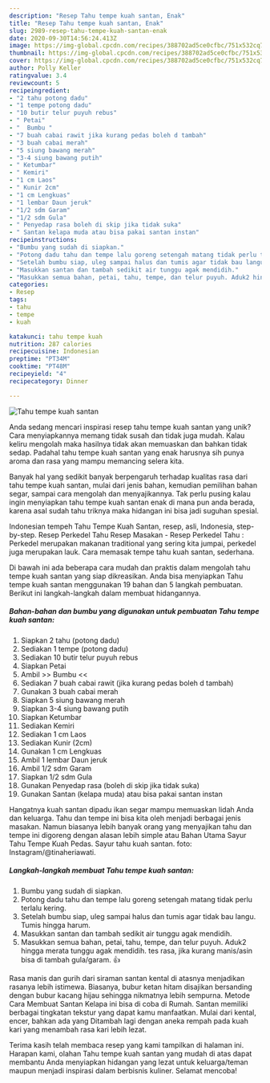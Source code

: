 ```yaml
---
description: "Resep Tahu tempe kuah santan, Enak"
title: "Resep Tahu tempe kuah santan, Enak"
slug: 2989-resep-tahu-tempe-kuah-santan-enak
date: 2020-09-30T14:56:24.413Z
image: https://img-global.cpcdn.com/recipes/388702ad5ce0cfbc/751x532cq70/tahu-tempe-kuah-santan-foto-resep-utama.jpg
thumbnail: https://img-global.cpcdn.com/recipes/388702ad5ce0cfbc/751x532cq70/tahu-tempe-kuah-santan-foto-resep-utama.jpg
cover: https://img-global.cpcdn.com/recipes/388702ad5ce0cfbc/751x532cq70/tahu-tempe-kuah-santan-foto-resep-utama.jpg
author: Polly Keller
ratingvalue: 3.4
reviewcount: 5
recipeingredient:
- "2 tahu potong dadu"
- "1 tempe potong dadu"
- "10 butir telur puyuh rebus"
- " Petai"
- "  Bumbu "
- "7 buah cabai rawit jika kurang pedas boleh d tambah"
- "3 buah cabai merah"
- "5 siung bawang merah"
- "3-4 siung bawang putih"
- " Ketumbar"
- " Kemiri"
- "1 cm Laos"
- " Kunir 2cm"
- "1 cm Lengkuas"
- "1 lembar Daun jeruk"
- "1/2 sdm Garam"
- "1/2 sdm Gula"
- " Penyedap rasa boleh di skip jika tidak suka"
- " Santan kelapa muda atau bisa pakai santan instan"
recipeinstructions:
- "Bumbu yang sudah di siapkan."
- "Potong dadu tahu dan tempe lalu goreng setengah matang tidak perlu terlalu kering."
- "Setelah bumbu siap, uleg sampai halus dan tumis agar tidak bau langu. Tumis hingga harum."
- "Masukkan santan dan tambah sedikit air tunggu agak mendidih."
- "Masukkan semua bahan, petai, tahu, tempe, dan telur puyuh. Aduk2 hingga merata tunggu agak mendidih. tes rasa, jika kurang manis/asin bisa di tambah gula/garam. 👍"
categories:
- Resep
tags:
- tahu
- tempe
- kuah

katakunci: tahu tempe kuah 
nutrition: 287 calories
recipecuisine: Indonesian
preptime: "PT34M"
cooktime: "PT48M"
recipeyield: "4"
recipecategory: Dinner

---
```



![Tahu tempe kuah santan](https://img-global.cpcdn.com/recipes/388702ad5ce0cfbc/751x532cq70/tahu-tempe-kuah-santan-foto-resep-utama.jpg)

Anda sedang mencari inspirasi resep tahu tempe kuah santan yang unik? Cara menyiapkannya memang tidak susah dan tidak juga mudah. Kalau keliru mengolah maka hasilnya tidak akan memuaskan dan bahkan tidak sedap. Padahal tahu tempe kuah santan yang enak harusnya sih punya aroma dan rasa yang mampu memancing selera kita.

Banyak hal yang sedikit banyak berpengaruh terhadap kualitas rasa dari tahu tempe kuah santan, mulai dari jenis bahan, kemudian pemilihan bahan segar, sampai cara mengolah dan menyajikannya. Tak perlu pusing kalau ingin menyiapkan tahu tempe kuah santan enak di mana pun anda berada, karena asal sudah tahu triknya maka hidangan ini bisa jadi suguhan spesial.

Indonesian tempeh Tahu Tempe Kuah Santan, resep, asli, Indonesia, step-by-step. Resep Perkedel Tahu Resep Masakan - Resep Perkedel Tahu : Perkedel merupakan makanan traditional yang sering kita jumpai, perkedel juga merupakan lauk. Cara memasak tempe tahu kuah santan, sederhana.


Di bawah ini ada beberapa cara mudah dan praktis dalam mengolah tahu tempe kuah santan yang siap dikreasikan. Anda bisa menyiapkan Tahu tempe kuah santan menggunakan 19 bahan dan 5 langkah pembuatan. Berikut ini langkah-langkah dalam membuat hidangannya.

<!--inarticleads1-->

##### Bahan-bahan dan bumbu yang digunakan untuk pembuatan Tahu tempe kuah santan:

1. Siapkan 2 tahu (potong dadu)
1. Sediakan 1 tempe (potong dadu)
1. Sediakan 10 butir telur puyuh rebus
1. Siapkan  Petai
1. Ambil  &gt;&gt; Bumbu &lt;&lt;
1. Sediakan 7 buah cabai rawit (jika kurang pedas boleh d tambah)
1. Gunakan 3 buah cabai merah
1. Siapkan 5 siung bawang merah
1. Siapkan 3-4 siung bawang putih
1. Siapkan  Ketumbar
1. Sediakan  Kemiri
1. Sediakan 1 cm Laos
1. Sediakan  Kunir (2cm)
1. Gunakan 1 cm Lengkuas
1. Ambil 1 lembar Daun jeruk
1. Ambil 1/2 sdm Garam
1. Siapkan 1/2 sdm Gula
1. Gunakan  Penyedap rasa (boleh di skip jika tidak suka)
1. Gunakan  Santan (kelapa muda) atau bisa pakai santan instan


Hangatnya kuah santan dipadu ikan segar mampu memuaskan lidah Anda dan keluarga. Tahu dan tempe ini bisa kita oleh menjadi berbagai jenis masakan. Namun biasanya lebih banyak orang yang menyajikan tahu dan tempe ini digoreng dengan alasan lebih simple atau Bahan Utama Sayur Tahu Tempe Kuah Pedas. Sayur tahu kuah santan. foto: Instagram/@tinaheriawati. 

<!--inarticleads2-->

##### Langkah-langkah membuat Tahu tempe kuah santan:

1. Bumbu yang sudah di siapkan.
1. Potong dadu tahu dan tempe lalu goreng setengah matang tidak perlu terlalu kering.
1. Setelah bumbu siap, uleg sampai halus dan tumis agar tidak bau langu. Tumis hingga harum.
1. Masukkan santan dan tambah sedikit air tunggu agak mendidih.
1. Masukkan semua bahan, petai, tahu, tempe, dan telur puyuh. Aduk2 hingga merata tunggu agak mendidih. tes rasa, jika kurang manis/asin bisa di tambah gula/garam. 👍


Rasa manis dan gurih dari siraman santan kental di atasnya menjadikan rasanya lebih istimewa. Biasanya, bubur ketan hitam disajikan bersanding dengan bubur kacang hijau sehingga nikmatnya lebih sempurna. Metode Cara Membuat Santan Kelapa ini bisa di coba di Rumah. Santan memiliki berbagai tingkatan tekstur yang dapat kamu manfaatkan. Mulai dari kental, encer, bahkan ada yang Ditambah lagi dengan aneka rempah pada kuah kari yang menambah rasa kari lebih lezat. 

Terima kasih telah membaca resep yang kami tampilkan di halaman ini. Harapan kami, olahan Tahu tempe kuah santan yang mudah di atas dapat membantu Anda menyiapkan hidangan yang lezat untuk keluarga/teman maupun menjadi inspirasi dalam berbisnis kuliner. Selamat mencoba!

